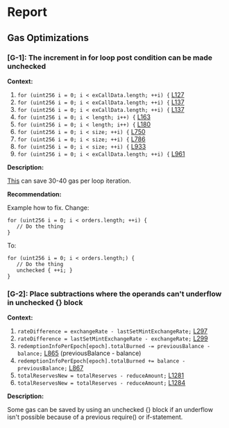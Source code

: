 # Report
## Gas Optimizations ##
### [G-1]: The increment in for loop post condition can be made unchecked
**Context:**

1. ```for (uint256 i = 0; i < exCallData.length; ++i) {``` [L127](https://github.com/code-423n4/2023-01-ondo/blob/main/contracts/cash/factory/CashFactory.sol#L127) 
1. ```for (uint256 i = 0; i < exCallData.length; ++i) {``` [L137](https://github.com/code-423n4/2023-01-ondo/blob/main/contracts/cash/factory/CashKYCSenderFactory.sol#L137) 
1. ```for (uint256 i = 0; i < exCallData.length; ++i) {``` [L137](https://github.com/code-423n4/2023-01-ondo/blob/main/contracts/cash/factory/CashKYCSenderReceiverFactory.sol#L137) 
1. ```for (uint256 i = 0; i < length; i++) {``` [L163](https://github.com/code-423n4/2023-01-ondo/blob/main/contracts/cash/kyc/KYCRegistry.sol#L163) 
1. ```for (uint256 i = 0; i < length; i++) {``` [L180](https://github.com/code-423n4/2023-01-ondo/blob/main/contracts/cash/kyc/KYCRegistry.sol#L180) 
1. ```for (uint256 i = 0; i < size; ++i) {``` [L750](https://github.com/code-423n4/2023-01-ondo/blob/main/contracts/cash/CashManager.sol#L750) 
1. ```for (uint256 i = 0; i < size; ++i) {``` [L786](https://github.com/code-423n4/2023-01-ondo/blob/main/contracts/cash/CashManager.sol#L786) 
1. ```for (uint256 i = 0; i < size; ++i) {``` [L933](https://github.com/code-423n4/2023-01-ondo/blob/main/contracts/cash/CashManager.sol#L933) 
1. ```for (uint256 i = 0; i < exCallData.length; ++i) {``` [L961](https://github.com/code-423n4/2023-01-ondo/blob/main/contracts/cash/CashManager.sol#L961) 

**Description:**

[This](https://gist.github.com/hrkrshnn/ee8fabd532058307229d65dcd5836ddc#the-increment-in-for-loop-post-condition-can-be-made-unchecked) can save 30-40 gas per loop iteration.

**Recommendation:**

Example how to fix. Change:
```
for (uint256 i = 0; i < orders.length; ++i) {
   // Do the thing
}
```

To:
```
for (uint256 i = 0; i < orders.length;) {
   // Do the thing
   unchecked { ++i; }
}
```

### [G-2]: Place subtractions where the operands can't underflow in unchecked {} block
**Context:**

1. ```rateDifference = exchangeRate - lastSetMintExchangeRate;``` [L297](https://github.com/code-423n4/2023-01-ondo/blob/main/contracts/cash/CashManager.sol#L297) 
1. ```rateDifference = lastSetMintExchangeRate - exchangeRate;``` [L299](https://github.com/code-423n4/2023-01-ondo/blob/main/contracts/cash/CashManager.sol#L299) 
1. ```redemptionInfoPerEpoch[epoch].totalBurned -= previousBalance - balance;``` [L865](https://github.com/code-423n4/2023-01-ondo/blob/main/contracts/cash/CashManager.sol#L865) (previousBalance - balance)
1. ```redemptionInfoPerEpoch[epoch].totalBurned += balance - previousBalance;``` [L867](https://github.com/code-423n4/2023-01-ondo/blob/main/contracts/cash/CashManager.sol#L867) 
1. ```totalReservesNew = totalReserves - reduceAmount;``` [L1281](https://github.com/code-423n4/2023-01-ondo/blob/main/contracts/lending/tokens/cCash/CTokenCash.sol#L1281) 
1. ```totalReservesNew = totalReserves - reduceAmount;``` [L1284](https://github.com/code-423n4/2023-01-ondo/blob/main/contracts/lending/tokens/cToken/CTokenModified.sol#L1284) 

**Description:**

Some gas can be saved by using an unchecked {} block if an underflow isn't possible because of a previous require() or if-statement.
